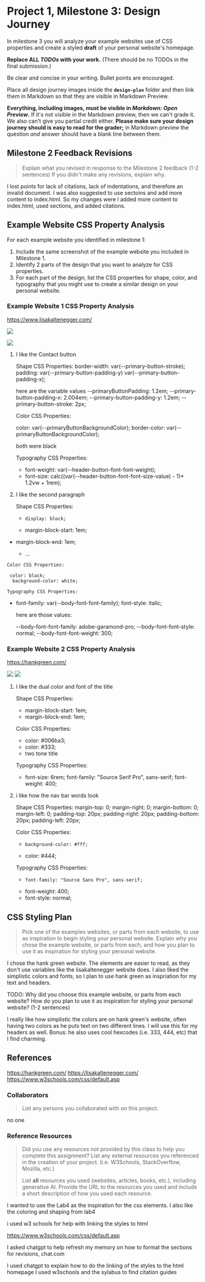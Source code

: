 # Project 1, Milestone 3: Design Journey

In milestone 3 you will analyze your example websites use of CSS properties and create a styled **draft** of your personal website's homepage.

**Replace ALL _TODOs_ with your work.** (There should be no TODOs in the final submission.)

Be clear and concise in your writing. Bullet points are encouraged.

Place all design journey images inside the **`design-plan`** folder and then link them in Markdown so that they are visible in Markdown Preview.

**Everything, including images, must be visible in _Markdown: Open Preview_.** If it's not visible in the Markdown preview, then we can't grade it. We also can't give you partial credit either. **Please make sure your design journey should is easy to read for the grader;** in Markdown preview the question _and_ answer should have a blank line between them.


## Milestone 2 Feedback Revisions
> Explain what you revised in response to the Milestone 2 feedback (1-2 sentences)
> If you didn't make any revisions, explain why.

I lost points for lack of citations, lack of indentations, and therefore an invalid document. I was also suggested to use sectoins and add more content to index.html. So my changes were I added more content to index.html, used sections, and added citations.


## Example Website CSS Property Analysis

For each example website you identified in milestone 1:

1. Include the same screenshot of the example website you included in Milestone 1.
2. Identify 2 parts of the design that you want to analyze for CSS properties.
3. For each part of the design, list the CSS properties for shape, color, and typography that you might use to create a similar design on your personal website.

### Example Website 1 CSS Property Analysis

<https://www.lisakaltenegger.com/>

![](lisa1.png)

![](lisa3.png)

1. I like the Contact button

    Shape CSS Properties:
    border-width: var(--primary-button-stroke);
    padding: var(--primary-button-padding-y) var(--primary-button-padding-x);

    here are the variable values
        --primaryButtonPadding: 1.2em;
    --primary-button-padding-x: 2.004em;
    --primary-button-padding-y: 1.2em;
    --primary-button-stroke: 2px;



    Color CSS Properties:

    color: var(--primaryButtonBackgroundColor);
    border-color: var(--primaryButtonBackgroundColor);

    both were black


    Typography CSS Properties:

      - font-weight: var(--header-button-font-font-weight);
      - font-size: calc((var(--header-button-font-font-size-value) - 1)* 1.2vw + 1rem);


2.  I like the second paragraph

    Shape CSS Properties:

      -     display: block;
    - margin-block-start: 1em;
   -  margin-block-end: 1em;

      - ...

    Color CSS Properties:

     color: black;
      background-color: white;

    Typography CSS Properties:

- font-family: var(--body-font-font-family);
      font-style: italic;

  here are those values:

    --body-font-font-family: adobe-garamond-pro;
    --body-font-font-style: normal;
    --body-font-font-weight: 300;


### Example Website 2 CSS Property Analysis

<https://hankgreen.com/>

![](hank1.png)
![](hank2.png)


1. I like the dual color and font of the title

    Shape CSS Properties:

    - margin-block-start: 1em;
   -  margin-block-end: 1em;

    Color CSS Properties:

      -    color: #006ba3;
      - color: #333;
      - two tone title

    Typography CSS Properties:

      - font-size: 6rem;
      font-family: "Source Serif Pro", sans-serif;
    font-weight: 400;

2. i like how the nav bar words look

    Shape CSS Properties:
    margin-top: 0;
    margin-right: 0;
    margin-bottom: 0;
    margin-left: 0;
    padding-top: 20px;
    padding-right: 20px;
    padding-bottom: 20px;
    padding-left: 20px;

    Color CSS Properties:

      -     background-color: #fff;
      - color: #444;


    Typography CSS Properties:

      -     font-family: "Source Sans Pro", sans-serif;
      - font-weight: 400;
      - font-style: normal;


## CSS Styling Plan
> Pick one of the examples websites, or parts from each website, to use as inspiration to begin styling your personal website.
> Explain why you chose the example website, or parts from each, and how you plan to use it as inspiration for styling your personal website.

I chose the hank green website. The elements are easier to read, as they don't use variables like the lisakaltenegger website does. I also liked the simplistic colors and fonts, so I plan to use hank green as inspriation for my text and headers.

TODO: Why did you choose this example website, or parts from each website? How do you plan to use it as inspiration for styling your personal website? (1-2 sentences)

I really like how simplistic the colors are on hank green's website, often having two colors as he puts text on two different lines. I will use this for my headers as well. Bonus: he also uses cool hexcodes (i.e. 333, 444, etc) that I find charming.


## References
<https://hankgreen.com/>
<https://lisakaltenegger.com/>
https://www.w3schools.com/css/default.asp

### Collaborators
> List any persons you collaborated with on this project.

no one


### Reference Resources
> Did you use any resources not provided by this class to help you complete this assignment?
> List any external resources you referenced in the creation of your project. (i.e. W3Schools, StackOverflow, Mozilla, etc.)
>
> List **all** resources you used (websites, articles, books, etc.), including generative AI.
> Provide the URL to the resources you used and include a short description of how you used each resource.


I wanted to use the Lab4 as the inspiration for the css elements. I also like the coloring and shaping from lab4

i used w3 schools for help with linking the styles to html

https://www.w3schools.com/css/default.asp

I asked chatgpt to help refresh my memory on how to format the sections for revisions, chat.com

I used chatgpt to explain how to do the linking of the styles to the html homepage
I used w3schools and the sylabus to find citation guides

